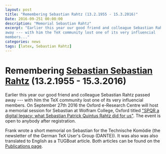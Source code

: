 ```yaml
---
layout: post
title: "Remembering Sebastian Rahtz (13.2.1955 - 15.3.2016)"
Date: 2016-09-251 00:00:00
description: "Memorial Sebastian Rahtz"
excerpt: "Earlier this year our good friend and colleague Sebastian Rahtz passed
away --- with him the TeX community lost one of its very influencial
members..."
categories: news
tags: [latex, Sebastian Rahtz]
---
```


# Remembering [Sebastian Sebastian Rahtz](https://en.wikipedia.org/wiki/Sebastian_Rahtz) (13.2.1955 - 15.3.2016)

Earlier this year our good friend and colleague Sebastian Rahtz passed
away --- with him the TeX community lost one of its very influencial
members.
On September 27th 2016 the Oxford e-Research Centre will host a memorial
session for Sebastian at Wolfram College, Oxford titled ["SPQR a
digital legacy: what Sebastian Patrick Quintus Rahtz did for
us"](https://www.oerc.ox.ac.uk/sebastian-rahtz). The event is open to anybody after registration.

Frank wrote a short memorial on Sebastian for the Technische Komödie
(the newsletter of the German TeX User's Group (DANTE)). It was also was
also translated to English as a TUGBoat article. Both articles can be found on the [Publications
page]({{site.baseurl}}/publications/).

